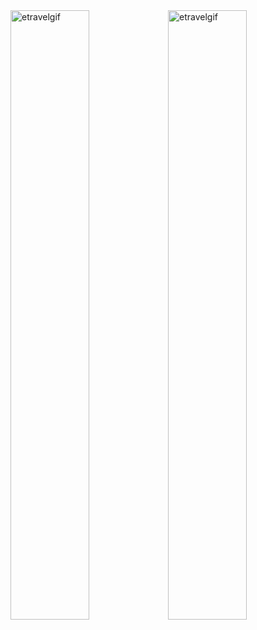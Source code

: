 
<img style="float: left; align: center;" width=50% src="https://github.com/plonk-jpeg/etravel/blob/main/ressources-etravel/etravel-desktop.gif" alt="etravelgif"/>

<img style="float: right; align: center;" width=50% src="https://github.com/plonk-jpeg/etravel/blob/main/ressources-etravel/etravel-urlfeature.gif" alt="etravelgif"/>

